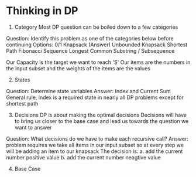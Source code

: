 # Thinking in DP

1. Category
Most DP question can be boiled down to a few categories

Question: Identify this problem as one of the categories below before continuing
Options:
0/1 Knapsack (Answer)
Unbounded Knapsack
Shortest Path
Fibonacci Sequence
Longest Common Substring / Subsequence

Our Capacity is the target we want to reach 'S'
Our items are the numbers in the input subset and
the weights of the items are the values

2. States

Question: Determine state variables
Answer: Index and Current Sum
General rule, index is a required state in nearly all DP problems
except for shortest path

3. Decisions
DP is about making the optimal decisions
Decisions will have to bring us closer to the base case
and lead us towards the question we want to answer

Question: What decisions do we have to make each recursive call?
Answer: problem requires we take all items in our input subset
so at every step we will be adding an item to our knapsack
The decision is:
	a. add the current number positive value
	b. add the current number neagtive value

4. Base Case